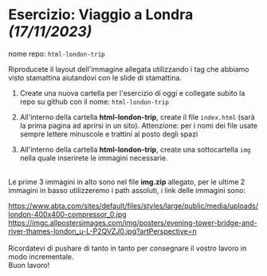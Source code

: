 # Esercizio: Viaggio a Londra *(17/11/2023)*

nome repo: `html-london-trip`


Riproducete il layout dell'immagine allegata utilizzando i tag che abbiamo visto stamattina aiutandovi con le slide di stamattina.

1. Create una nuova cartella per l'esercizio di oggi e collegate subito la repo su github con il nome: `html-london-trip`

2. All'interno della cartella **html-london-trip**, create il file `index.html` (sarà la prima pagina ad aprirsi in un sito). Attenzione: per i nomi dei file usate sempre lettere minuscole e trattini al posto degli spazi

3. All'interno della cartella **html-london-trip**, create una sottocartella `img` nella quale inserirete le immagini necessarie. 
<br><br>

Le prime 3 immagini in alto sono nel file **img.zip** allegato, per le ultime 2 immagini in basso utilizzeremo i path assoluti, i link delle immagini sono:

https://www.abta.com/sites/default/files/styles/large/public/media/uploads/london-400x400-compressor_0.jpg
<br>
https://imgc.allpostersimages.com/img/posters/evening-tower-bridge-and-river-thames-london_u-L-P2QVZJ0.jpg?artPerspective=n
<br>
<br>
Ricordatevi di pushare di tanto in tanto per consegnare il vostro lavoro in modo incrementale.<br>Buon lavoro!
